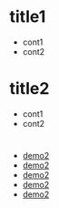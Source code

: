 
# title1
* cont1
* cont2

# title2
* cont1
* cont2

# 
* [demo2](https://github.com/faiz-lisp/faiz-lisp.github.io/blob/master/blog/demo2.md)
* [demo2](https://github.com/faiz-lisp/faiz-lisp.github.io/blog/demo2.md)
* [demo2](https://faiz-lisp.github.io/blog/demo2.md)
* [demo2](./demo2.md)
* [demo2](demo2.md)